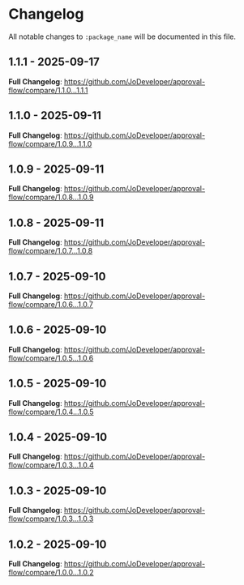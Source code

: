 # Changelog

All notable changes to `:package_name` will be documented in this file.

## 1.1.1 - 2025-09-17

**Full Changelog**: https://github.com/JoDeveloper/approval-flow/compare/1.1.0...1.1.1

## 1.1.0 - 2025-09-11

**Full Changelog**: https://github.com/JoDeveloper/approval-flow/compare/1.0.9...1.1.0

## 1.0.9 - 2025-09-11

**Full Changelog**: https://github.com/JoDeveloper/approval-flow/compare/1.0.8...1.0.9

## 1.0.8 - 2025-09-11

**Full Changelog**: https://github.com/JoDeveloper/approval-flow/compare/1.0.7...1.0.8

## 1.0.7 - 2025-09-10

**Full Changelog**: https://github.com/JoDeveloper/approval-flow/compare/1.0.6...1.0.7

## 1.0.6 - 2025-09-10

**Full Changelog**: https://github.com/JoDeveloper/approval-flow/compare/1.0.5...1.0.6

## 1.0.5 - 2025-09-10

**Full Changelog**: https://github.com/JoDeveloper/approval-flow/compare/1.0.4...1.0.5

## 1.0.4 - 2025-09-10

**Full Changelog**: https://github.com/JoDeveloper/approval-flow/compare/1.0.3...1.0.4

## 1.0.3 - 2025-09-10

**Full Changelog**: https://github.com/JoDeveloper/approval-flow/compare/1.0.3...1.0.3

## 1.0.2 - 2025-09-10

**Full Changelog**: https://github.com/JoDeveloper/approval-flow/compare/1.0.0...1.0.2
